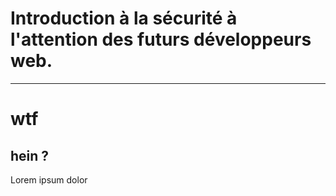 # Introduction à la sécurité à l'attention des futurs développeurs web.

--------------------------------------------------------------------------------

# wtf

## hein ?

Lorem ipsum dolor

